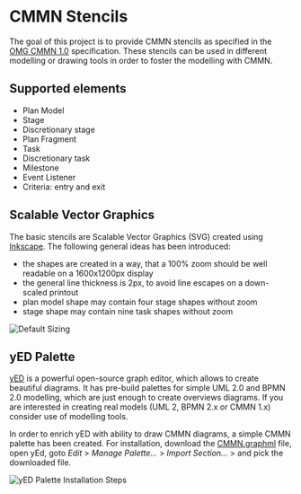 # CMMN Stencils

The goal of this project is to provide CMMN stencils as specified in the [OMG CMMN 1.0](http://www.omg.org/spec/CMMN/1.0/) specification. These stencils can be 
used in different modelling or drawing tools in order to foster the modelling with CMMN.

## Supported elements

  - Plan Model
  - Stage
  - Discretionary stage
  - Plan Fragment
  - Task
  - Discretionary task
  - Milestone
  - Event Listener
  - Criteria: entry and exit

## Scalable Vector Graphics

The basic stencils are Scalable Vector Graphics (SVG) created using [Inkscape](https://inkscape.org). The following general ideas has been introduced:
 -   the shapes are created in a way, that a 100% zoom should be well readable on a 1600x1200px display
 -   the general line thickness is 2px, to avoid line escapes on a down-scaled printout 
 -   plan model shape may contain four stage shapes without zoom
 -   stage shape may contain nine task shapes without zoom 

![Default Sizing](https://raw.githubusercontent.com/holisticon/cmmn-stencil/master/svg/size.png)
 
## yED Palette

[yED](http://www.yworks.com/en/products/yfiles/yed/) is a powerful open-source graph editor, which allows to create beautiful diagrams. It has pre-build palettes for simple UML 2.0 and BPMN 2.0 modelling, which are just enough to create overviews diagrams. If you are interested in creating real models (UML 2, BPMN 2.x or CMMN 1.x) consider use of modelling tools. 

In order to enrich yED with ability to draw CMMN diagrams, a simple CMMN palette has been created. For installation, download the [CMMN.graphml](https://raw.githubusercontent.com/holisticon/cmmn-stencil/master/yEd/CMMN.graphml) file, open yEd, goto *Edit* > *Manage Palette...* > *Import Section...* > and pick the downloaded file.

![yED Palette Installation Steps](https://raw.githubusercontent.com/holisticon/cmmn-stencil/master/yEd/install-palette.png)


